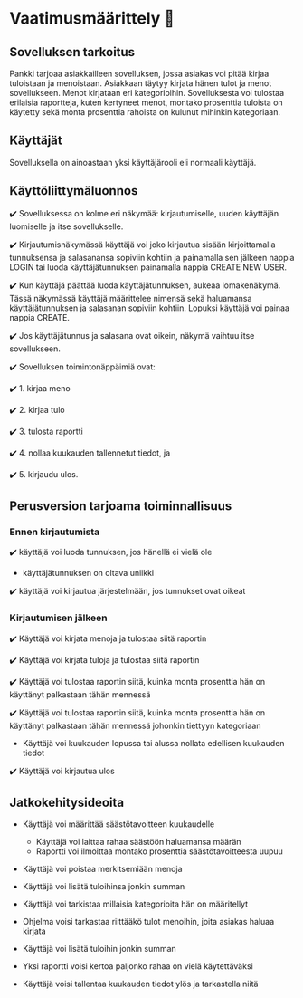 # Vaatimusmäärittely  :gem:

## Sovelluksen tarkoitus
Pankki tarjoaa asiakkailleen sovelluksen, jossa asiakas voi pitää kirjaa tuloistaan ja menoistaan. Asiakkaan täytyy kirjata hänen tulot ja menot sovellukseen. Menot kirjataan eri kategorioihin. Sovelluksesta voi tulostaa erilaisia raportteja, kuten kertyneet menot, montako prosenttia tuloista on käytetty sekä monta prosenttia rahoista on kulunut mihinkin kategoriaan. 

## Käyttäjät
Sovelluksella on ainoastaan yksi käyttäjärooli eli normaali käyttäjä.

## Käyttöliittymäluonnos

:heavy_check_mark: Sovelluksessa on kolme eri näkymää: kirjautumiselle, uuden käyttäjän luomiselle ja itse sovellukselle.

:heavy_check_mark: Kirjautumisnäkymässä käyttäjä voi joko kirjautua sisään kirjoittamalla tunnuksensa ja salasanansa sopiviin kohtiin ja painamalla sen jälkeen nappia LOGIN tai luoda käyttäjätunnuksen painamalla nappia CREATE NEW USER.

:heavy_check_mark: Kun käyttäjä päättää luoda käyttäjätunnuksen, aukeaa lomakenäkymä. Tässä näkymässä käyttäjä määrittelee nimensä sekä haluamansa käyttäjätunnuksen ja salasanan sopiviin kohtiin. Lopuksi käyttäjä voi painaa nappia CREATE.

:heavy_check_mark: Jos käyttäjätunnus ja salasana ovat oikein, näkymä vaihtuu itse sovellukseen.  

:heavy_check_mark: Sovelluksen toimintonäppäimiä ovat: 

:heavy_check_mark: 1. kirjaa meno

:heavy_check_mark: 2. kirjaa tulo 
	           
:heavy_check_mark: 3. tulosta raportti 

:heavy_check_mark: 4. nollaa kuukauden tallennetut tiedot, ja

:heavy_check_mark: 5. kirjaudu ulos.

## Perusversion tarjoama toiminnallisuus

### Ennen kirjautumista

:heavy_check_mark: käyttäjä voi luoda tunnuksen, jos hänellä ei vielä ole
  - käyttäjätunnuksen on oltava uniikki

:heavy_check_mark: käyttäjä voi kirjautua järjestelmään, jos tunnukset ovat oikeat

### Kirjautumisen jälkeen

:heavy_check_mark: Käyttäjä voi kirjata menoja ja tulostaa siitä raportin

:heavy_check_mark: Käyttäjä voi kirjata tuloja ja tulostaa siitä raportin

:heavy_check_mark: Käyttäjä voi tulostaa raportin siitä, kuinka monta prosenttia hän on käyttänyt palkastaan tähän mennessä

:heavy_check_mark: Käyttäjä voi tulostaa raportin siitä, kuinka monta prosenttia hän on käyttänyt palkastaan tähän mennessä johonkin tiettyyn kategoriaan

- Käyttäjä voi kuukauden lopussa tai alussa nollata edellisen kuukauden tiedot

:heavy_check_mark: Käyttäjä voi kirjautua ulos

## Jatkokehitysideoita

- Käyttäjä voi määrittää säästötavoitteen kuukaudelle 
  - Käyttäjä voi laittaa rahaa säästöön haluamansa määrän
  - Raportti voi ilmoittaa montako prosenttia säästötavoitteesta uupuu

- Käyttäjä voi poistaa merkitsemiään menoja

- Käyttäjä voi lisätä tuloihinsa jonkin summan

- Käyttäjä voi tarkistaa millaisia kategorioita hän on määritellyt

- Ohjelma voisi tarkastaa riittääkö tulot menoihin, joita asiakas haluaa kirjata

- Käyttäjä voi lisätä tuloihin jonkin summan

- Yksi raportti voisi kertoa paljonko rahaa on vielä käytettäväksi

- Käyttäjä voisi tallentaa kuukauden tiedot ylös ja tarkastella niitä

